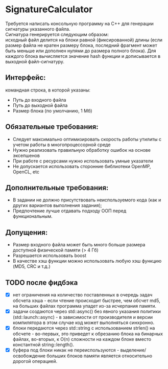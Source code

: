 # SignatureCalculator

Требуется написать консольную программу на C++ для генерации сигнатуры указанного файла. <br>
Сигнатура генерируется следующим образом: <br>
исходный файл делится на блоки равной (фиксированной) длины
(если размер файла не кратен размеру блока, последний фрагмент может быть меньше или дополнен нулями до размера полного
блока). Для каждого блока вычисляется значение hash функции и дописывается в выходной файл-сигнатуру.

## Интерфейс:

командная строка, в которой указаны:

* Путь до входного файла
* Путь до выходной файла
* Размер блока (по умолчанию, 1 Мб)

## Обязательные требования:

* Следует максимально оптимизировать скорость работы утилиты с учетом работы в многопроцессорной среде
* Нужно реализовать правильную обработку ошибок на основе эксепшенов
* При работе с ресурсами нужно использовать умные указатели
* Не допускается использовать сторонние библиотеки OpenMP, OpenCL, etc

## Дополнительные требования:

* В задании не должно присутствовать неиспользуемого кода (как и других вариантов выполнения задания);
* Предпочтение лучше отдавать подходу ООП перед функциональным.

## Допущения:

* Размер входного файла может быть много больше размера доступной физической памяти (> 4 Гб)
* Разрешается использовать boost
* В качестве хэш функции можно использовать любую хэш функцию (MD5, CRC и т.д.)

## TODO после фидбэка

- [x] нет ограничения на количество поставленных в очередь задач обсчета хэша - если чтение происходит быстрее, чем
  обсчет md5, на больших файлах программа упадет из-за исчерпания памяти.
- [x] задачи создаются через std::async() без явного указания политики (std::launch::async) - в зависимости от
  производителя и версии компилятора в этом случае код может выполняться синхронно.
- [x] блоки передаются через std::string с использованием strlen() на обсчете - во-первых, это приведет к обрезанию
  блока на бинарных файлах, во-вторых, к O(n) сложности на каждом блоке вместо константной string::length().
- [x] буфера под блоки никак не переиспользуются - выделение/освобождение больших блоков памяти является относительно
  дорогой операцией.

